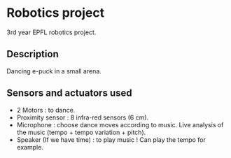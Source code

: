 # Robotics project
3rd year EPFL robotics project.

## Description
Dancing e-puck in a small arena.

## Sensors and actuators used
- 2 Motors : to dance.
- Proximity sensor : 8 infra-red sensors (6 cm).
- Microphone : choose dance moves according to music. Live analysis of the music (tempo + tempo variation + pitch). 
- Speaker (If we have time) : to play music ! Can play the tempo for example. 
